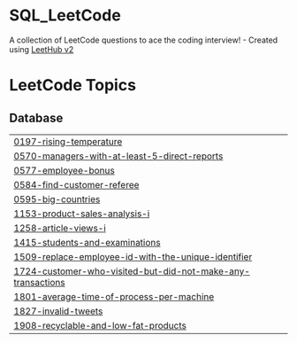# SQL_LeetCode
A collection of LeetCode questions to ace the coding interview! - Created using [LeetHub v2](https://github.com/arunbhardwaj/LeetHub-2.0)

<!---LeetCode Topics Start-->
# LeetCode Topics
## Database
|  |
| ------- |
| [0197-rising-temperature](https://github.com/manhwork/SQL_LeetCode/tree/master/0197-rising-temperature) |
| [0570-managers-with-at-least-5-direct-reports](https://github.com/manhwork/SQL_LeetCode/tree/master/0570-managers-with-at-least-5-direct-reports) |
| [0577-employee-bonus](https://github.com/manhwork/SQL_LeetCode/tree/master/0577-employee-bonus) |
| [0584-find-customer-referee](https://github.com/manhwork/SQL_LeetCode/tree/master/0584-find-customer-referee) |
| [0595-big-countries](https://github.com/manhwork/SQL_LeetCode/tree/master/0595-big-countries) |
| [1153-product-sales-analysis-i](https://github.com/manhwork/SQL_LeetCode/tree/master/1153-product-sales-analysis-i) |
| [1258-article-views-i](https://github.com/manhwork/SQL_LeetCode/tree/master/1258-article-views-i) |
| [1415-students-and-examinations](https://github.com/manhwork/SQL_LeetCode/tree/master/1415-students-and-examinations) |
| [1509-replace-employee-id-with-the-unique-identifier](https://github.com/manhwork/SQL_LeetCode/tree/master/1509-replace-employee-id-with-the-unique-identifier) |
| [1724-customer-who-visited-but-did-not-make-any-transactions](https://github.com/manhwork/SQL_LeetCode/tree/master/1724-customer-who-visited-but-did-not-make-any-transactions) |
| [1801-average-time-of-process-per-machine](https://github.com/manhwork/SQL_LeetCode/tree/master/1801-average-time-of-process-per-machine) |
| [1827-invalid-tweets](https://github.com/manhwork/SQL_LeetCode/tree/master/1827-invalid-tweets) |
| [1908-recyclable-and-low-fat-products](https://github.com/manhwork/SQL_LeetCode/tree/master/1908-recyclable-and-low-fat-products) |
<!---LeetCode Topics End-->